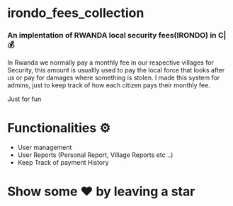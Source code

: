 # irondo_fees_collection

### An implentation of RWANDA local security fees(IRONDO) in C|💰

In Rwanda we normally pay a monthly fee in our respective villages for Security, this amount is usuallly used to pay the local force that looks after us or pay for damages where something is stolen.
I made this system for admins, just to keep track of how each citizen pays their monthly fee.

Just for fun

# Functionalities ⚙️

- User management
- User Reports (Personal Report, Village Reports etc ..)
- Keep Track of payment History 





# Show some ❤️ by leaving a star
